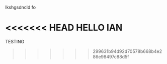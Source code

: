 lkshgsdncld fo

<<<<<<< HEAD
HELLO IAN
=======
TESTING
>>>>>>> 299631b94d92d70578b668b4e286e98497c88d5f
